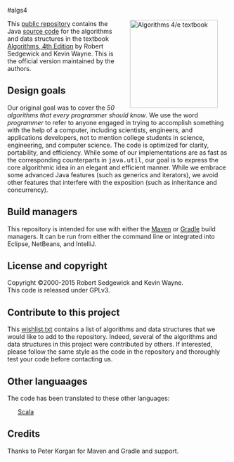 #algs4

<IMG SRC="http://algs4.cs.princeton.edu/cover.png"  align=right hspace=25 width=200 alt = "Algorithms 4/e textbook">
This <a href = "https://github.com/kevin-wayne/algs4">public repository</a>
contains the Java <a href = "http://algs4.cs.princeton.edu/code/">source code</a>
for the algorithms and data structures in the textbook
<a href = "http://amzn.to/13VNJi7">Algorithms, 4th Edition</a>
by Robert Sedgewick and Kevin Wayne. This is the official version maintained
by the authors.

## Design goals

Our original goal was to cover the <em>50 algorithms that every programmer should know</em>.
We use the word <em>programmer</em> to refer to anyone engaged in trying to accomplish
something with the help of a computer, including scientists, engineers, and applications
developers, not to mention college students in science, engineering, and computer science.
The code is optimized for clarity, portability, and efficiency. While some of our 
implementations are as fast as the corresponding counterparts in <tt>java.util</tt>,
our goal is to express the core algorithmic idea in an elegant and efficient manner.
While we embrace some advanced Java features (such as generics and iterators),
we avoid other features that interfere with the exposition (such as inheritance and concurrency).

## Build managers

This repository is intended for use with either the <a href = "https://maven.apache.org">Maven</a>
or <a href = "https://gradle.org">Gradle</a> build managers.
It can be run from either the command line or integrated into
Eclipse, NetBeans, and IntelliJ.

## License and copyright

Copyright &copy;2000-2015 Robert Sedgewick and Kevin Wayne.<br>
This code is released under GPLv3.

## Contribute to this project

This <a href = "http://algs4.cs.princeton.edu/code/wishlist.txt">wishlist.txt</a>
contains a list of algorithms and data structures that we would
like to add to the repository. Indeed, several of the algorithms and
data structures in this project were contributed by others. If interested, please
follow the same style as the code in the repository and thoroughly test your
code before contacting us.

## Other languaages

The code has been translated to these other languages:
<ul>
<a href = "https://github.com/garyaiki/Scala-Algorithms">Scala</a>
</ul>


## Credits

Thanks to Peter Korgan for Maven and Gradle and support.
